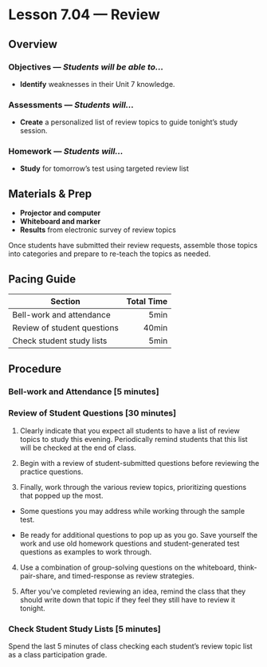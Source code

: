 Lesson 7.04 — Review
====================================================================================================

Overview
--------
### Objectives — _Students will be able to…_
- **Identify** weaknesses in their Unit 7 knowledge.

### Assessments — _Students will…_
- **Create** a personalized list of review topics to guide tonight’s study session.

### Homework — _Students will…_
- **Study** for tomorrow’s test using targeted review list


Materials & Prep
----------------
- **Projector and computer**
- **Whiteboard and marker**
- **Results** from electronic survey of review topics

Once students have submitted their review requests, assemble those topics into categories and
prepare to re-teach the topics as needed.


Pacing Guide
------------
| Section                     | Total Time |
|-----------------------------|-----------:|
| Bell-work and attendance    |       5min |
| Review of student questions |      40min |
| Check student study lists   |       5min |


Procedure
---------

### Bell-work and Attendance \[5 minutes\]

### Review of Student Questions \[30 minutes\]

1. Clearly indicate that you expect all students to have a list of review topics to study this
  evening. Periodically remind students that this list will be checked at the end of class.

2. Begin with a review of student-submitted questions before reviewing the practice questions.

3. Finally, work through the various review topics, prioritizing questions that popped up the most.

  - Some questions you may address while working through the sample test.

  - Be ready for additional questions to pop up as you go. Save yourself the work and use old
    homework questions and student-generated test questions as examples to work through.

4. Use a combination of group-solving questions on the whiteboard, think-pair-share, and
  timed-response as review strategies.

5. After you’ve completed reviewing an idea, remind the class that they should write down that topic
  if they feel they still have to review it tonight.

### Check Student Study Lists \[5 minutes\]
Spend the last 5 minutes of class checking each student’s review topic list as a class participation
grade.
